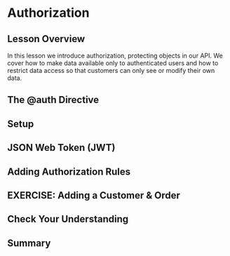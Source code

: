# Authorization

## Lesson Overview

In this lesson we introduce authorization, protecting objects in our API. We cover how to make data available only to authenticated users and how to restrict data access so that customers can only see or modify their own data.

## The @auth Directive

## Setup

## JSON Web Token (JWT)

## Adding Authorization Rules

## EXERCISE: Adding a Customer & Order

## Check Your Understanding

## Summary
